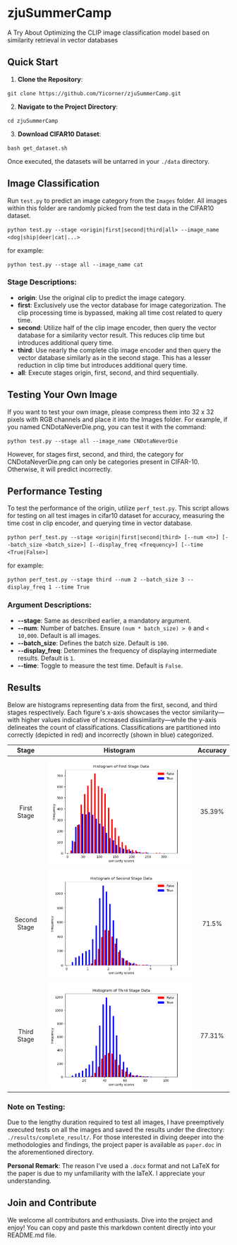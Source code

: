 # zjuSummerCamp
A Try About Optimizing the CLIP image classification model based on similarity retrieval in vector databases


## Quick Start

1. **Clone the Repository**:

`git clone https://github.com/Yicorner/zjuSummerCamp.git`

2. **Navigate to the Project Directory**:

`cd zjuSummerCamp`

3. **Download CIFAR10 Dataset**:

`bash get_dataset.sh`


Once executed, the datasets will be untarred in your `./data` directory.

## Image Classification

Run `test.py` to predict an image category from the `Images` folder. All images within this folder are randomly picked from the test data in the CIFAR10 dataset.

`python test.py --stage <origin|first|second|third|all> --image_name <dog|ship|deer|cat|...>`

for example:

`python test.py --stage all --image_name cat`

### Stage Descriptions:
- **origin**: Use the original clip to predict the image category.
- **first**: Exclusively use the vector database for image categorization. The clip processing time is bypassed, making all time cost related to query time.
- **second**: Utilize half of the clip image encoder, then query the vector database for a similarity vector result. This reduces clip time but introduces additional query time.
- **third**: Use nearly the complete clip image encoder and then query the vector database similarly as in the second stage. This has a lesser reduction in clip time but introduces additional query time.
- **all**: Execute stages origin, first, second, and third sequentially.

## Testing Your Own Image

If you want to test your own image, please compress them into 32 x 32 pixels with RGB channels and place it into the Images folder. For example, if you named CNDotaNeverDie.png, you can test it with the command:

`python test.py --stage all --image_name CNDotaNeverDie`

However, for stages first, second, and third, the category for CNDotaNeverDie.png can only be categories present in CIFAR-10. Otherwise, it will predict incorrectly.

## Performance Testing

To test the performance of the origin, utilize `perf_test.py`. This script allows for testing on all test images in cifar10 dataset for accuracy, measuring the time cost in clip encoder, and querying time in vector database.

`python perf_test.py --stage <origin|first|second|third> [--num <n>] [--batch_size <batch_size>] [--display_freq <frequency>] [--time <True|False>]`

for example:

`python perf_test.py --stage third --num 2 --batch_size 3 --display_freq 1 --time True`

### Argument Descriptions:
- **--stage**: Same as described earlier, a mandatory argument.
- **--num**: Number of batches. Ensure `(num * batch_size) > 0` and `< 10,000`. Default is all images.
- **--batch_size**: Defines the batch size. Default is `100`.
- **--display_freq**: Determines the frequency of displaying intermediate results. Default is `1`.
- **--time**: Toggle to measure the test time. Default is `False`.

## Results

Below are histograms representing data from the first, second, and third stages respectively. Each figure's x-axis showcases the vector similarity—with higher values indicative of increased dissimilarity—while the y-axis delineates the count of classifications. Classifications are partitioned into correctly (depicted in red) and incorrectly (shown in blue) categorized.

| Stage        | Histogram   | Accuracy  |
|:------------:|:-----------:|:---------:|
| First Stage  | ![Figure 1](results/complete_result/first-stage/hist.png) | 35.39% |
| Second Stage | ![Figure 2](results/complete_result/second-stage/hist.png) | 71.5%  |
| Third Stage  | ![Figure 3](results/complete_result/third-stage/hist.png)  | 77.31% |

### Note on Testing:

Due to the lengthy duration required to test all images, I have preemptively executed tests on all the images and saved the results under the directory: `./results/complete_result/`. For those interested in diving deeper into the methodologies and findings, the project paper is available as `paper.doc` in the aforementioned directory. 

**Personal Remark**: The reason I've used a `.docx` format and not LaTeX for the paper is due to my unfamiliarity with the laTeX. I appreciate your understanding.

## Join and Contribute

We welcome all contributors and enthusiasts. Dive into the project and enjoy!
You can copy and paste this markdown content directly into your README.md file.





